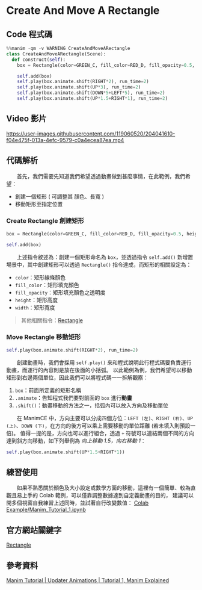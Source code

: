 # Create And Move A Rectangle
## Code 程式碼
```python
%%manim -qm -v WARNING CreateAndMoveARectangle
class CreateAndMoveARectangle(Scene):
  def construct(self):
    box = Rectangle(color=GREEN_C, fill_color=RED_D, fill_opacity=0.5, height=1, width=1)

    self.add(box)
    self.play(box.animate.shift(RIGHT*2), run_time=2)
    self.play(box.animate.shift(UP*3), run_time=2)
    self.play(box.animate.shift(DOWN*5+LEFT*5), run_time=2)
    self.play(box.animate.shift(UP*1.5+RIGHT*1), run_time=2)
```
## Video 影片
https://user-images.githubusercontent.com/119060520/204041610-f04e475f-013a-4efc-9579-c0a4ecea87ea.mp4

## 代碼解析
&emsp;&emsp;首先，我們需要先知道我們希望透過動畫做到甚麼事情，在此範例，我們希望：
* 創建一個矩形 ( 可調整其 顏色、長寬 )
* 移動矩形至指定位置

### Create Rectangle 創建矩形
```python
box = Rectangle(color=GREEN_C, fill_color=RED_D, fill_opacity=0.5, height=1, width=1)

self.add(box)
```
&emsp;&emsp;上述指令敘述為：創建一個矩形命名為 `box`，並透過指令 `self.add()` 新增置場景中，其中創建矩形可以透過 `Rectangle()` 指令達成，而矩形的相關設定為：
* `color`：矩形線條顏色
* `fill_color`：矩形填充顏色
* `fill_opacity`：矩形填充顏色之透明度
* `height`：矩形高度
* `width`：矩形寬度
> 其他相關指令：[Rectangle](https://docs.manim.community/en/stable/reference/manim.mobject.geometry.polygram.Rectangle.html?highlight=Rectangle)

### Move Rectangle 移動矩形
```python
self.play(box.animate.shift(RIGHT*2), run_time=2)
```
&emsp;&emsp;創建動畫時，我們會採用 `self.play()` 來和程式說明此行程式碼要負責運行動畫，而運行的內容則是放在後面的小括弧。
以此範例為例，我們希望可以移動矩形到右邊兩個單位，因此我們可以將程式碼一一拆解觀察：
1. `box`：前面所定義的矩形名稱
2. `.animate`：告知程式我們要對前面的 `box` 進行**動畫**
3. `.shift()`：動畫移動的方法之一，括弧內可以放入方向及移動單位

&emsp;&emsp;在 ManimCE 中，方向主要可以分成四個方位：`LEFT (左)`、`RIGHT (右)`、`UP (上)`、`DOWN (下)`，在方向的後方可以乘上需要移動的單位距離 (若未填入則預設一倍)。
值得一提的是，方向也可以進行組合，透過 `+` 符號可以連結兩個不同的方向達到斜方向移動，如下列舉例為 *向上移動 1.5，向右移動 1*：
```python
self.play(box.animate.shift(UP*1.5+RIGHT*1))
```

## 練習使用
&emsp;&emsp;如果不熟悉關於顏色及大小設定或數學方面的移動，這裡有一個簡單、較為直觀且易上手的 Colab 範例，可以僅靠調整數據達到自定義動畫的目的，
建議可以開多個視窗自我練習上述同時，並試著自行改變數值：
[Colab Example/Manim_Tutorial_1.ipynb](https://github.com/JIA-WEI-LI/ManimCE-Learning/blob/d02088c48a90b9f835a4e489a1efefef38d904db/Colab%20Example/Manim_Tutorial_1.ipynb)

## 官方網站關鍵字
[Rectangle](https://docs.manim.community/en/stable/reference/manim.mobject.geometry.polygram.Rectangle.html?highlight=Rectangle)

## 參考資料
[Manim Tutorial | Updater Animations | Tutorial 1, Manim Explained](https://www.youtube.com/watch?v=MOv6yN7b2aI)
